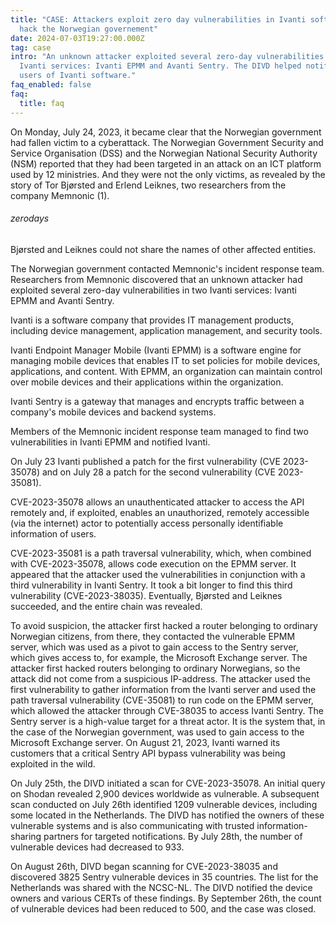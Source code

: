 ```yaml
---
title: "CASE: Attackers exploit zero day vulnerabilities in Ivanti software, and
  hack the Norwegian governement"
date: 2024-07-03T19:27:00.000Z
tag: case
intro: "An unknown attacker exploited several zero-day vulnerabilities in two
  Ivanti services: Ivanti EPMM and Avanti Sentry. The DIVD helped notifying
  users of Ivanti software."
faq_enabled: false
faq:
  title: faq
---
```

On Monday, July 24, 2023, it became clear that the Norwegian government had fallen victim to a cyberattack. The Norwegian Government Security and Service Organisation (DSS) and the Norwegian National Security Authority (NSM) reported that they had been targeted in an attack on an ICT platform used by 12 ministries. And they were not the only victims, as revealed by the story of Tor Bjørsted and Erlend Leiknes, two researchers from the company Memnonic (1). 

###### zerodays

Bjørsted and Leiknes could not share the names of other affected entities. 

The Norwegian government contacted Memnonic's incident response team. Researchers from Memnonic discovered that an unknown attacker had exploited several zero-day vulnerabilities in two Ivanti services: Ivanti EPMM and Avanti Sentry.

Ivanti is a software company that provides IT management products, including device management, application management, and security tools.

Ivanti Endpoint Manager Mobile (Ivanti EPMM) is a software engine for managing mobile devices that enables IT to set policies for mobile devices, applications, and content. With EPMM, an organization can maintain control over mobile devices and their applications within the organization.

Ivanti Sentry is a gateway that manages and encrypts traffic between a company's mobile devices and backend systems. 

Members of the Memnonic incident response team managed to find two vulnerabilities in Ivanti EPMM and notified Ivanti. 

On July 23 Ivanti published a patch for the first vulnerability (CVE 2023-35078) and on July 28 a patch for the second vulnerability (CVE 2023-35081).

CVE-2023-35078 allows an unauthenticated attacker to access the API remotely and, if exploited, enables an unauthorized, remotely accessible (via the internet) actor to potentially access personally identifiable information of users. 

CVE-2023-35081 is a path traversal vulnerability, which, when combined with CVE-2023-35078, allows code execution on the EPMM server. It appeared that the attacker used the vulnerabilities in conjunction with a third vulnerability in Ivanti Sentry. It took a bit longer to find this third vulnerability (CVE-2023-38035). Eventually, Bjørsted and Leiknes succeeded, and the entire chain was revealed.

To avoid suspicion, the attacker first hacked a router belonging to ordinary Norwegian citizens, from there, they contacted the vulnerable EPMM server, which was used as a pivot to gain access to the Sentry server, which gives access to, for example, the Microsoft Exchange server. The attacker first hacked routers belonging to ordinary Norwegians, so the attack did not come from a suspicious IP-address. The attacker used the first vulnerability to gather information from the Ivanti server and used the path traversal vulnerability (CVE-35081) to run code on the EPMM server, which allowed the attacker through CVE-38035 to access Ivanti Sentry. The Sentry server is a high-value target for a threat actor. It is the system that, in the case of the Norwegian government, was used to gain access to the Microsoft Exchange server. On August 21, 2023, Ivanti warned its customers that a critical Sentry API bypass vulnerability was being exploited in the wild.

On July 25th, the DIVD initiated a scan for CVE-2023-35078. An initial query on Shodan revealed 2,900 devices worldwide as vulnerable. A subsequent scan conducted on July 26th identified 1209 vulnerable devices, including some located in the Netherlands. The DIVD has notified the owners of these vulnerable systems and is also communicating with trusted information-sharing partners for targeted notifications. By July 28th, the number of vulnerable devices had decreased to 933.

On August 26th, DIVD began scanning for CVE-2023-38035 and discovered 3825 Sentry vulnerable devices in 35 countries. The list for the Netherlands was shared with the NCSC-NL. The DIVD notified the device owners and various CERTs of these findings. By September 26th, the count of vulnerable devices had been reduced to 500, and the case was closed.
